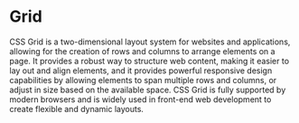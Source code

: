 # Grid

CSS Grid is a two-dimensional layout system for websites and applications, allowing for the creation of rows and columns to arrange elements on a page.
It provides a robust way to structure web content, making it easier to lay out and align elements, and it provides powerful responsive design capabilities by allowing elements to span multiple rows and columns, or adjust in size based on the available space.
CSS Grid is fully supported by modern browsers and is widely used in front-end web development to create flexible and dynamic layouts.
